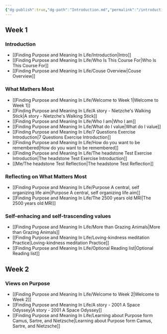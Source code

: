 ```yaml
---
{"dg-publish":true,"dg-path":"Introduction.md","permalink":"/introduction/","hide":true,"created":"2024-01-25T19:06","updated":"2024-02-03T22:30"}
---
```


## Week 1
### Introduction
- [[Finding Purpose and Meaning In Life/Introduction\|Intro]]
- [[Finding Purpose and Meaning In Life/Who Is This Course For\|Who Is This Course For]]
- [[Finding Purpose and Meaning In Life/Couse Overview\|Couse Overview]]
### What Mathers Most
- [[Finding Purpose and Meaning In Life/Welcome to Week 1\|Welcome to Week 1]]
- [[Finding Purpose and Meaning In Life/A story - Nietzche's Walking Stick\|A story - Nietzche's Walking Stick]]
- [[Finding Purpose and Meaning In Life/Who I am\|Who I am]]
- [[Finding Purpose and Meaning In Life/What do I value\|What do I value]]
- [[Finding Purpose and Meaning In Life/7 Questions Exercise Introduction\|7 Questions Exercise Introduction]]
- [[Finding Purpose and Meaning In Life/How do you want to be remembered\|How do you want to be remembered]]
- [[Finding Purpose and Meaning In Life/The headstone Test Exercise Introduction\|The headstone Test Exercise Introduction]]
- [[Me/The headstone Test Reflection\|The headstone Test Reflection]]
### Reflecting on What Matters Most
- [[Finding Purpose and Meaning In Life/Purpose A central, self organizing life aim\|Purpose A central, self organizing life aim]]
- [[Finding Purpose and Meaning In Life/The 2500 years old MRI\|The 2500 years old MRI]]
### Self-enhacing and self-trascending values
- [[Finding Purpose and Meaning In Life/More than Grazing Animals\|More than Grazing Animals]]
- [[Finding Purpose and Meaning In Life/Loving-kindness meditation Practice\|Loving-kindness meditation Practice]]
- [[Finding Purpose and Meaning In Life/Optional Reading list\|Optional Reading list]]

## Week 2
### Views on Purpose
- [[Finding Purpose and Meaning In Life/Welcome to Week 2\|Welcome to Week 2]]
- [[Finding Purpose and Meaning In Life/A story - 2001 A Space Odyssey\|A story - 2001 A Space Odyssey]]
- [[Finding Purpose and Meaning In Life/Learning about Purpose form Camus, Sartre, and Nietzsche\|Learning about Purpose form Camus, Sartre, and Nietzsche]]
